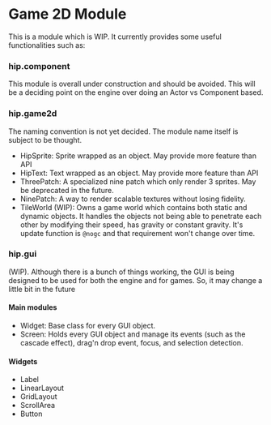 # Game 2D Module

This is a module which is WIP. It currently provides some useful functionalities such as:

### hip.component

This module is overall under construction and should be avoided. This will be a deciding point on the engine over doing an Actor vs Component based.

### hip.game2d

The naming convention is not yet decided. The module name itself is subject to be thought.

* HipSprite: Sprite wrapped as an object. May provide more feature than API
* HipText: Text wrapped as an object. May provide more feature than API
* ThreePatch: A specialized nine patch which only render 3 sprites. May be deprecated in the future.
* NinePatch: A way to render scalable textures without losing fidelity.
* TileWorld (WIP): Owns a game world which contains both static and dynamic objects. It handles the objects not being able to penetrate each other by modifying their speed, has gravity or constant gravity. It's update function is `@nogc` and that requirement won't change over time.

### hip.gui

(WIP). Although there is a bunch of things working, the GUI is being designed to be used for both the engine and for games. So, it may change a little bit in the future

#### Main modules

* Widget: Base class for every GUI object.
* Screen: Holds every GUI object and manage its events (such as the cascade effect), drag'n drop event, focus, and selection detection.

#### Widgets

* Label
* LinearLayout
* GridLayout
* ScrollArea
* Button
